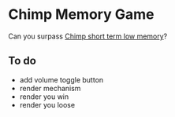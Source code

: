 # Chimp Memory Game

Can you surpass [Chimp short term low memory](https://www.youtube.com/watch?v=qyJomdyjyvM)?

## To do

- add volume toggle button
- render mechanism
- render you win
- render you loose

